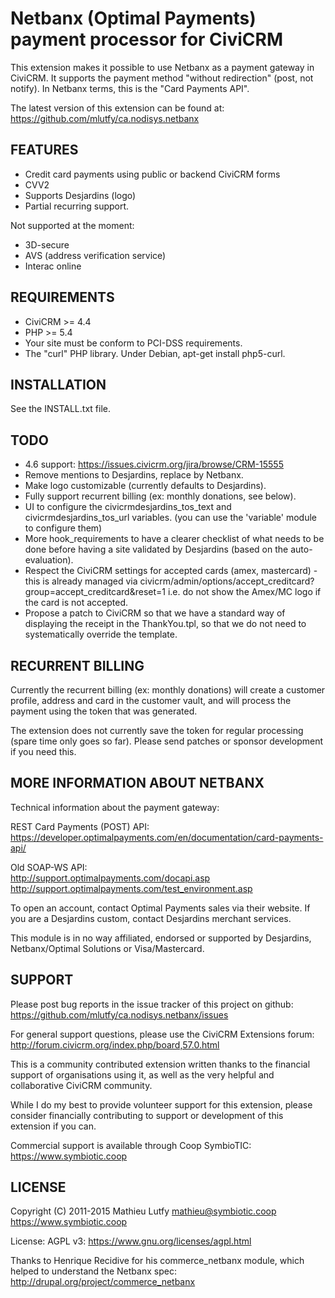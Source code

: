 Netbanx (Optimal Payments) payment processor for CiviCRM
========================================================

This extension makes it possible to use Netbanx as a payment gateway in CiviCRM.
It supports the payment method "without redirection" (post, not notify).
In Netbanx terms, this is the "Card Payments API".

The latest version of this extension can be found at:  
https://github.com/mlutfy/ca.nodisys.netbanx

FEATURES
--------

* Credit card payments using public or backend CiviCRM forms
* CVV2
* Supports Desjardins (logo)
* Partial recurring support.

Not supported at the moment:

* 3D-secure
* AVS (address verification service)
* Interac online

REQUIREMENTS
------------

* CiviCRM >= 4.4
* PHP >= 5.4
* Your site must be conform to PCI-DSS requirements.
* The "curl" PHP library. Under Debian, apt-get install php5-curl.

INSTALLATION
------------

See the INSTALL.txt file.

TODO
----

* 4.6 support: https://issues.civicrm.org/jira/browse/CRM-15555
* Remove mentions to Desjardins, replace by Netbanx.
* Make logo customizable (currently defaults to Desjardins).
* Fully support recurrent billing (ex: monthly donations, see below).
* UI to configure the civicrmdesjardins_tos_text and civicrmdesjardins_tos_url variables.
  (you can use the 'variable' module to configure them)
* More hook_requirements to have a clearer checklist of what needs to be done before having
  a site validated by Desjardins (based on the auto-evaluation).
* Respect the CiviCRM settings for accepted cards (amex, mastercard) - this is already managed
  via civicrm/admin/options/accept_creditcard?group=accept_creditcard&reset=1
  i.e. do not show the Amex/MC logo if the card is not accepted.
* Propose a patch to CiviCRM so that we have a standard way of displaying the receipt in the
  ThankYou.tpl, so that we do not need to systematically override the template.

RECURRENT BILLING
-----------------

Currently the recurrent billing (ex: monthly donations) will create a customer
profile, address and card in the customer vault, and will process the payment
using the token that was generated.

The extension does not currently save the token for regular processing (spare time only goes
so far). Please send patches or sponsor development if you need this.

MORE INFORMATION ABOUT NETBANX
------------------------------

Technical information about the payment gateway:

REST Card Payments (POST) API:  
https://developer.optimalpayments.com/en/documentation/card-payments-api/

Old SOAP-WS API:  
http://support.optimalpayments.com/docapi.asp  
http://support.optimalpayments.com/test_environment.asp

To open an account, contact Optimal Payments sales via their website.
If you are a Desjardins custom, contact Desjardins merchant services.

This module is in no way affiliated, endorsed or supported by Desjardins,
Netbanx/Optimal Solutions or Visa/Mastercard.

SUPPORT
-------

Please post bug reports in the issue tracker of this project on github:  
https://github.com/mlutfy/ca.nodisys.netbanx/issues

For general support questions, please use the CiviCRM Extensions forum:  
http://forum.civicrm.org/index.php/board,57.0.html

This is a community contributed extension written thanks to the financial
support of organisations using it, as well as the very helpful and collaborative
CiviCRM community.

While I do my best to provide volunteer support for this extension, please
consider financially contributing to support or development of this extension
if you can.

Commercial support is available through Coop SymbioTIC:  
https://www.symbiotic.coop

LICENSE
-------

Copyright (C) 2011-2015 Mathieu Lutfy <mathieu@symbiotic.coop>  
https://www.symbiotic.coop

License: AGPL v3: https://www.gnu.org/licenses/agpl.html

Thanks to Henrique Recidive for his commerce_netbanx module, which helped
to understand the Netbanx spec:  
http://drupal.org/project/commerce_netbanx
